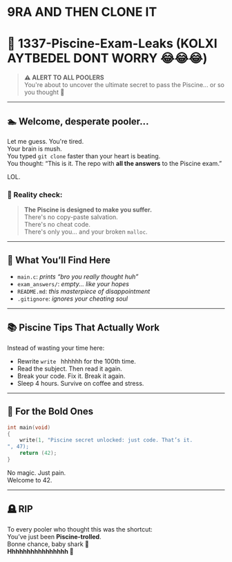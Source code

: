 # 9RA AND THEN CLONE IT  
# 🧠 1337-Piscine-Exam-Leaks (KOLXI AYTBEDEL DONT WORRY 😂😂😂)

> **⚠️ ALERT TO ALL POOLERS**  
> You're about to uncover the ultimate secret to pass the Piscine... or so you thought 🤭

---

## 🏊 Welcome, desperate pooler...

Let me guess. You're tired.  
Your brain is mush.  
You typed `git clone` faster than your heart is beating.  
You thought: “This is it. The repo with **all the answers** to the Piscine exam.”  

LOL.

### 🫠 Reality check:

> **The Piscine is designed to make you suffer.**  
> There's no copy-paste salvation.  
> There's no cheat code.  
> There's only you... and your broken `malloc`.

---

## 🤡 What You’ll Find Here

- `main.c`: *prints “bro you really thought huh”*
- `exam_answers/`: *empty... like your hopes*
- `README.md`: *this masterpiece of disappointment*
- `.gitignore`: *ignores your cheating soul*

---

## 📚 Piscine Tips That Actually Work

Instead of wasting your time here:
- Rewrite `write ` hhhhhh for the 100th time.
- Read the subject. Then read it again.
- Break your code. Fix it. Break it again.
- Sleep 4 hours. Survive on coffee and stress.

---

## 👀 For the Bold Ones

```c
int main(void)
{
    write(1, "Piscine secret unlocked: just code. That’s it.
", 47);
    return (42);
}
```

No magic. Just pain.  
Welcome to 42.

---

## 🪦 RIP

To every pooler who thought this was the shortcut:  
You’ve just been **Piscine-trolled**.  
Bonne chance, baby shark 🦈  
**Hhhhhhhhhhhhhhhh 🤣**
